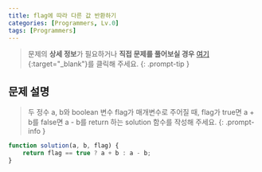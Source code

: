 ```yaml
---
title: flag에 따라 다른 값 반환하기
categories: [Programmers, Lv.0]
tags: [Programmers]
---
```


> 문제의 **상세 정보**가 필요하거나 **직접 문제를 풀어보실 경우** [여기](https://school.programmers.co.kr/learn/courses/30/lessons/181933){:target="_blank"}를 클릭해 주세요.
{: .prompt-tip }

## 문제 설명

> 두 정수 a, b와 boolean 변수 flag가 매개변수로 주어질 때, flag가 true면 a + b를 false면 a - b를 return 하는 solution 함수를 작성해 주세요.
{: .prompt-info }

```js
function solution(a, b, flag) {
    return flag == true ? a + b : a - b;
}
```